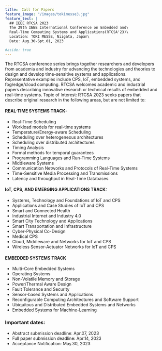 ```yaml
---
title:　Call for Papers
feature_image: "/images/tokimesse3.jpg"
feature_text: |
  ## IEEE RTCSA 2023
  The 29th IEEE International Conference on Embedded and\
  Real-Time Computing Systems and Applications(RTCSA'23)\
  Location: TOKI MESSE, Niigata, Japan\
  Date: Aug.30-Spt.01, 2023

#aside: true
---
```


The RTCSA conference series brings together researchers and developers
from academia and industry for advancing the technologies and theories
to design and develop time-sensitive systems and
applications. Representative examples include CPS, IoT, embedded
systems, and fog/edge/cloud computing. RTCSA welcomes academic and
industrial papers describing innovative research or technical results
of embedded and real-time systems.
Topic of Interest: RTCSA 2023 seeks papers that describe original
research in the following areas, but are not limited to:

#### REAL-TIME SYSTEMS TRACK:
* Real-Time Scheduling
* Workload models for real-time systems
* Temperature/Energy-aware Scheduling
* Scheduling over heterogeneous architectures
* Scheduling over distributed architectures
* Timing Analysis
* Formal methods for temporal guarantees
* Programming Languages and Run-Time Systems
* Middleware Systems
* Communication Networks and Protocols of Real-Time Systems
* Time-Sensitive Media Processing and Transmissions
* Latency and throughput in Real-Time Databases

#### IoT, CPS, AND EMERGING APPLICATIONS TRACK:
* Systems, Technology and Foundations of IoT and CPS
* Applications and Case Studies of IoT and CPS
* Smart and Connected Health
* Industrial Internet and Industry 4.0
* Smart City Technology and Applications
* Smart Transportation and Infrastructure
* Cyber-Physical Co-Design
* Medical CPS
* Cloud, Middleware and Networks for IoT and CPS
* Wireless Sensor-Actuator Networks for IoT and CPS

#### EMBEDDED SYSTEMS TRACK
* Multi-Core Embedded Systems
* Operating Systems
* Non-Volatile Memory and Storage
* Power/Thermal Aware Design
* Fault Tolerance and Security
* Sensor-based Systems and Applications
* Reconfigurable Computing Architectures and Software Support
* Ubiquitous and Distributed Embedded Systems and Networks
* Embedded Systems for Machine-Learning

### Important dates:
* Abstract submission deadline:   Apr.07, 2023
* Full paper submission deadline: Apr.14, 2023
* Acceptance Notification:    May.30, 2023
